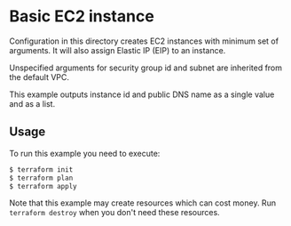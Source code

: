 # Basic EC2 instance

Configuration in this directory creates EC2 instances with minimum set of arguments. It will also assign Elastic IP (EIP) to an instance.

Unspecified arguments for security group id and subnet are inherited from the default VPC.

This example outputs instance id and public DNS name as a single value and as a list.

## Usage

To run this example you need to execute:

```bash
$ terraform init
$ terraform plan
$ terraform apply
```

Note that this example may create resources which can cost money. Run `terraform destroy` when you don't need these resources.

